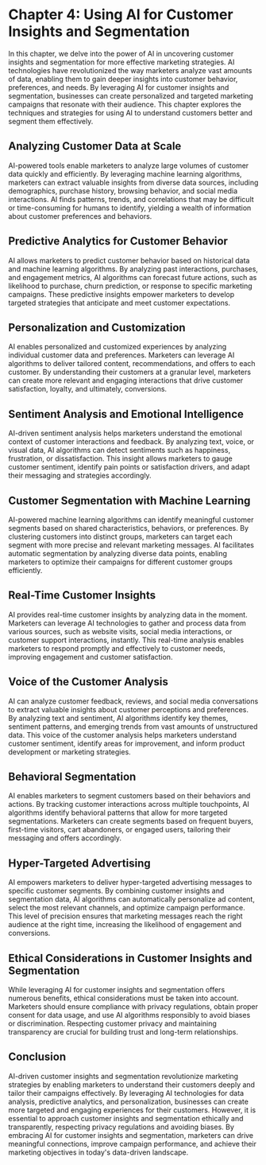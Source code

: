 Chapter 4: Using AI for Customer Insights and Segmentation
==========================================================

In this chapter, we delve into the power of AI in uncovering customer insights and segmentation for more effective marketing strategies. AI technologies have revolutionized the way marketers analyze vast amounts of data, enabling them to gain deeper insights into customer behavior, preferences, and needs. By leveraging AI for customer insights and segmentation, businesses can create personalized and targeted marketing campaigns that resonate with their audience. This chapter explores the techniques and strategies for using AI to understand customers better and segment them effectively.

Analyzing Customer Data at Scale
--------------------------------

AI-powered tools enable marketers to analyze large volumes of customer data quickly and efficiently. By leveraging machine learning algorithms, marketers can extract valuable insights from diverse data sources, including demographics, purchase history, browsing behavior, and social media interactions. AI finds patterns, trends, and correlations that may be difficult or time-consuming for humans to identify, yielding a wealth of information about customer preferences and behaviors.

Predictive Analytics for Customer Behavior
------------------------------------------

AI allows marketers to predict customer behavior based on historical data and machine learning algorithms. By analyzing past interactions, purchases, and engagement metrics, AI algorithms can forecast future actions, such as likelihood to purchase, churn prediction, or response to specific marketing campaigns. These predictive insights empower marketers to develop targeted strategies that anticipate and meet customer expectations.

Personalization and Customization
---------------------------------

AI enables personalized and customized experiences by analyzing individual customer data and preferences. Marketers can leverage AI algorithms to deliver tailored content, recommendations, and offers to each customer. By understanding their customers at a granular level, marketers can create more relevant and engaging interactions that drive customer satisfaction, loyalty, and ultimately, conversions.

Sentiment Analysis and Emotional Intelligence
---------------------------------------------

AI-driven sentiment analysis helps marketers understand the emotional context of customer interactions and feedback. By analyzing text, voice, or visual data, AI algorithms can detect sentiments such as happiness, frustration, or dissatisfaction. This insight allows marketers to gauge customer sentiment, identify pain points or satisfaction drivers, and adapt their messaging and strategies accordingly.

Customer Segmentation with Machine Learning
-------------------------------------------

AI-powered machine learning algorithms can identify meaningful customer segments based on shared characteristics, behaviors, or preferences. By clustering customers into distinct groups, marketers can target each segment with more precise and relevant marketing messages. AI facilitates automatic segmentation by analyzing diverse data points, enabling marketers to optimize their campaigns for different customer groups efficiently.

Real-Time Customer Insights
---------------------------

AI provides real-time customer insights by analyzing data in the moment. Marketers can leverage AI technologies to gather and process data from various sources, such as website visits, social media interactions, or customer support interactions, instantly. This real-time analysis enables marketers to respond promptly and effectively to customer needs, improving engagement and customer satisfaction.

Voice of the Customer Analysis
------------------------------

AI can analyze customer feedback, reviews, and social media conversations to extract valuable insights about customer perceptions and preferences. By analyzing text and sentiment, AI algorithms identify key themes, sentiment patterns, and emerging trends from vast amounts of unstructured data. This voice of the customer analysis helps marketers understand customer sentiment, identify areas for improvement, and inform product development or marketing strategies.

Behavioral Segmentation
-----------------------

AI enables marketers to segment customers based on their behaviors and actions. By tracking customer interactions across multiple touchpoints, AI algorithms identify behavioral patterns that allow for more targeted segmentations. Marketers can create segments based on frequent buyers, first-time visitors, cart abandoners, or engaged users, tailoring their messaging and offers accordingly.

Hyper-Targeted Advertising
--------------------------

AI empowers marketers to deliver hyper-targeted advertising messages to specific customer segments. By combining customer insights and segmentation data, AI algorithms can automatically personalize ad content, select the most relevant channels, and optimize campaign performance. This level of precision ensures that marketing messages reach the right audience at the right time, increasing the likelihood of engagement and conversions.

Ethical Considerations in Customer Insights and Segmentation
------------------------------------------------------------

While leveraging AI for customer insights and segmentation offers numerous benefits, ethical considerations must be taken into account. Marketers should ensure compliance with privacy regulations, obtain proper consent for data usage, and use AI algorithms responsibly to avoid biases or discrimination. Respecting customer privacy and maintaining transparency are crucial for building trust and long-term relationships.

Conclusion
----------

AI-driven customer insights and segmentation revolutionize marketing strategies by enabling marketers to understand their customers deeply and tailor their campaigns effectively. By leveraging AI technologies for data analysis, predictive analytics, and personalization, businesses can create more targeted and engaging experiences for their customers. However, it is essential to approach customer insights and segmentation ethically and transparently, respecting privacy regulations and avoiding biases. By embracing AI for customer insights and segmentation, marketers can drive meaningful connections, improve campaign performance, and achieve their marketing objectives in today's data-driven landscape.

